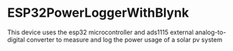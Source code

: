 # ESP32PowerLoggerWithBlynk
This device uses the esp32 microcontroller and ads1115 external analog-to-digital converter to measure and log the power usage of a solar pv system

